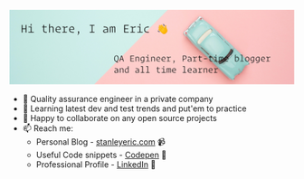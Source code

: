 <!-- # Hi, I am Eric 👋 -->

<img src="https://github.com/eric-stanley/eric-stanley/blob/master/banner.jpg" alt="Eric Stanley profile">

- 🔭 Quality assurance engineer in a private company
- 🌱 Learning latest dev and test trends and put'em to practice
- 👯 Happy to collaborate on any open source projects
- 📫 Reach me: 
  - Personal Blog - <a href="https://www.stanleyeric.com">stanleyeric.com</a> 📹
  - Useful Code snippets - <a href="https://codepen.io/eric-stanley01"> Codepen</a> 🏓
  - Professional Profile - <a href="https://www.linkedin.com/in/eric-stanley-6453552a/">LinkedIn</a> 💼

<!--
**eric-stanley/eric-stanley** is a ✨ _special_ ✨ repository because its `README.md` (this file) appears on your GitHub profile.

Here are some ideas to get you started:

- 🔭 I’m currently working on ...
- 🌱 I’m currently learning ...
- 👯 I’m looking to collaborate on ...
- 🤔 I’m looking for help with ...
- 💬 Ask me about ...
- 📫 How to reach me: ...
- 😄 Pronouns: ...
- ⚡ Fun fact: ...
-->
